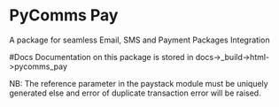 # PyComms Pay
A package for seamless Email, SMS and Payment Packages Integration

#Docs
Documentation on this package is stored in docs->_build->html->pycomms_pay

NB: The reference parameter in the paystack module must be uniquely generated else and error of duplicate transaction error will be raised.
